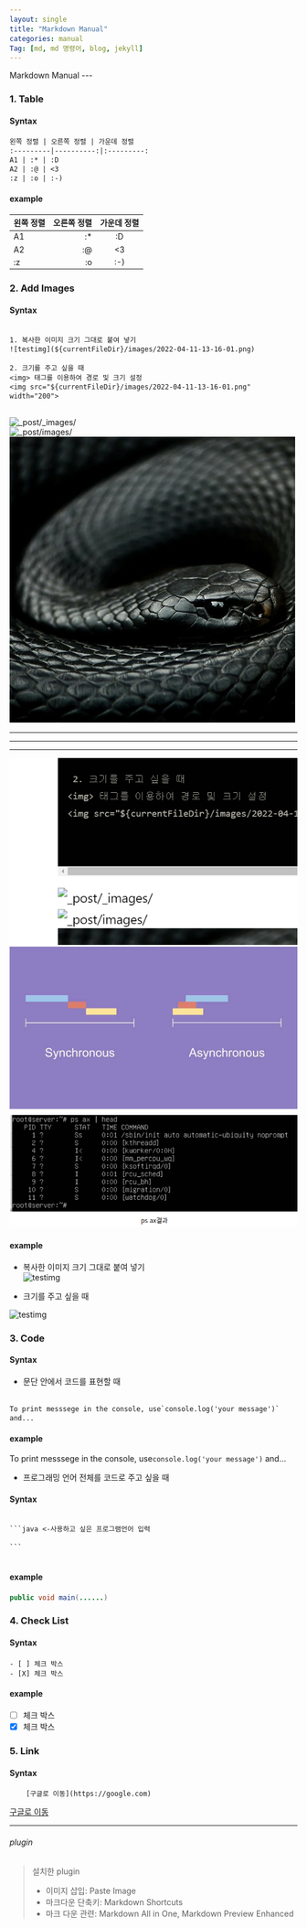 ```yaml
---
layout: single
title: "Markdown Manual"
categories: manual
Tag: [md, md 명령어, blog, jekyll]
---
```

<link rel="short icon" href="#">
Markdown Manual
---

###  1. Table

#### Syntax
 ```
왼쪽 정렬 | 오른쪽 정렬 | 가운데 정렬
:---------|----------:|:---------:
 A1 | :* | :D
 A2 | :@ | <3
 :z | :o | :-)
 ``` 



#### example

왼쪽 정렬 | 오른쪽 정렬 | 가운데 정렬
:---------|----------:|:---------:
 A1 | :* | :D
 A2 | :@ | <3
 :z | :o | :-)

### 2. Add Images

#### Syntax

 ```

 1. 복사한 이미지 크기 그대로 붙여 넣기
 ![testimg](${currentFileDir}/images/2022-04-11-13-16-01.png)

 2. 크기를 주고 싶을 때
<img> 태그를 이용하여 경로 및 크기 설정
<img src="${currentFileDir}/images/2022-04-11-13-16-01.png" width="200">


 ```
![_post/_images/](/_images/2022-04-11-13-19-25.png)<br>
![_post/images/](/images/2022-04-29-13-09-56.png)<br>
![assets/images/](/assets/images/avatar.png)<br>
<hr><hr><hr>


![path_test_1](/assets/images/2022-04-29-13-47-46.png)<br>
![path_test_2](/assets/images/2022-04-29-14-01-56.png)<br>
![path_test_3](_posts/images/2022-04-29-13-09-56.png)<br>

#### example

* 복사한 이미지 크기 그대로 붙여 넣기 <br>
![testimg](${currentFileDir}/images/2022-04-11-13-16-01.png)<br>


*  크기를 주고 싶을 때<br>
<img alt="testimg" src="${currentFileDir}/images/2022-04-11-13-16-01.png" width="200">


### 3. Code


#### Syntax 

* 문단 안에서 코드를 표현할 때

```

To print messsege in the console, use`console.log('your message')` and...

```

#### example


To print messsege in the console, use`console.log('your message')` and...

* 프로그래밍 언어 전체를 코드로 주고 싶을 때 

#### Syntax

<pre>
<code> 
```java <-사용하고 싶은 프로그램언어 입력

```
</code>
</pre>

#### example

```java
public void main(......)

```


### 4. Check List


#### Syntax
```
- [ ] 체크 박스 
- [X] 체크 박스 

```

#### example

- [ ] 체크 박스 
- [X] 체크 박스 

### 5. Link

#### Syntax
```
    [구글로 이동](https://google.com)
```

[구글로 이동](https://google.com)

***
###### plugin 

> 설치한 plugin
> * 이미지 삽입: Paste Image
> * 마크다운 단축키: Markdown Shortcuts
> * 마크 다운 관련: Markdown All in One, Markdown Preview Enhanced
